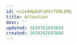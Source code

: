 ```yaml
---
id: nu1eAHpEdFaRVzfXNLbMq
title: Attention
desc: ''
updated: 1639762693868
created: 1639762693868
---
```



